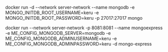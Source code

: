 <!-- RUN IMAGE FOR -->

docker run -d --network server-network --name mongodb -e MONGO_INITDB_ROOT_USERNAME=keru -e MONGO_INITDB_ROOT_PASSWORD=keru -p 27017:27017 mongo

<!-- RUN IMAGE FOR MONGO-EXPRESS -->

docker run --network server-network -p 8081:8081 --name mongoexpress -e ME_CONFIG_MONGODB_SERVER=mongodb -e ME_CONFIG_MONGODB_ADMINUSERNAME=keru -e ME_CONFIG_MONGODB_ADMINPASSWORD=keru -d mongo-express
